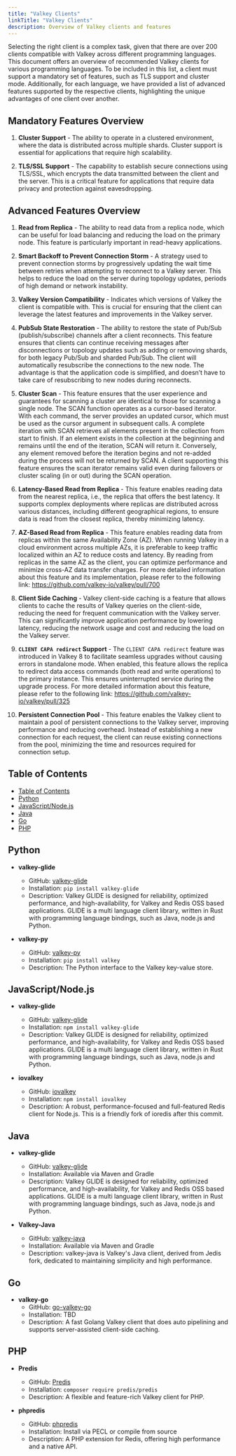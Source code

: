 ```yaml
---
title: "Valkey Clients"
linkTitle: "Valkey Clients"
description: Overview of Valkey clients and features
---
```


Selecting the right client is a complex task, given that there are over 200 clients compatible with Valkey across different programming languages. This document offers an overview of recommended Valkey clients for various programming languages. To be included in this list, a client must support a mandatory set of features, such as TLS support and cluster mode. Additionally, for each language, we have provided a list of advanced features supported by the respective clients, highlighting the unique advantages of one client over another.

Mandatory Features Overview
----
1. **Cluster Support** - The ability to operate in a clustered environment, where the data is distributed across multiple shards. Cluster support is essential for applications that require high scalability.

2. **TLS/SSL Support** - The capability to establish secure connections using TLS/SSL, which encrypts the data transmitted between the client and the server. This is a critical feature for applications that require data privacy and protection against eavesdropping.

Advanced Features Overview
-----

1. **Read from Replica** - The ability to read data from a replica node, which can be useful for load balancing and reducing the load on the primary node. This feature is particularly important in read-heavy applications.

2. **Smart Backoff to Prevent Connection Storm** - A strategy used to prevent connection storms by progressively updating the wait time between retries when attempting to reconnect to a Valkey server. This helps to reduce the load on the server during topology updates, periods of high demand or network instability.

3. **Valkey Version Compatibility** - Indicates which versions of Valkey the client is compatible with. This is crucial for ensuring that the client can leverage the latest features and improvements in the Valkey server.

4. **PubSub State Restoration** - The ability to restore the state of Pub/Sub (publish/subscribe) channels after a client reconnects. This feature ensures that clients can continue receiving messages after disconnections or topology updates such as adding or removing shards, for both legacy Pub/Sub and sharded Pub/Sub. The client will automatically resubscribe the connections to the new node. The advantage is that the application code is simplified, and doesn’t have to take care of resubscribing to new nodes during reconnects.

5. **Cluster Scan** - This feature ensures that the user experience and guarantees for scanning a cluster are identical to those for scanning a single node. The SCAN function operates as a cursor-based iterator. With each command, the server provides an updated cursor, which must be used as the cursor argument in subsequent calls. A complete iteration with SCAN retrieves all elements present in the collection from start to finish. If an element exists in the collection at the beginning and remains until the end of the iteration, SCAN will return it. Conversely, any element removed before the iteration begins and not re-added during the process will not be returned by SCAN. A client supporting this feature ensures the scan iterator remains valid even during failovers or cluster scaling (in or out) during the SCAN operation. 

6. **Latency-Based Read from Replica** - This feature enables reading data from the nearest replica, i.e., the replica that offers the best latency. It supports complex deployments where replicas are distributed across various distances, including different geographical regions, to ensure data is read from the closest replica, thereby minimizing latency.
   
7. **AZ-Based Read from Replica** - This feature enables reading data from replicas within the same Availability Zone (AZ). When running Valkey in a cloud environment across multiple AZs, it is preferable to keep traffic localized within an AZ to reduce costs and latency. By reading from replicas in the same AZ as the client, you can optimize performance and minimize cross-AZ data transfer charges. For more detailed information about this feature and its implementation, please refer to the following link: https://github.com/valkey-io/valkey/pull/700

8. **Client Side Caching** - Valkey client-side caching is a feature that allows clients to cache the results of Valkey queries on the client-side, reducing the need for frequent communication with the Valkey server. This can significantly improve application performance by lowering latency, reducing the network usage and cost and reducing the load on the Valkey server. 
   
9. **`CLIENT CAPA redirect` Support** - The `CLIENT CAPA redirect` feature was introduced in Valkey 8 to facilitate seamless upgrades without causing errors in standalone mode. When enabled, this feature allows the replica to redirect data access commands (both read and write operations) to the primary instance. This ensures uninterrupted service during the upgrade process. For more detailed information about this feature, please refer to the following link: https://github.com/valkey-io/valkey/pull/325

10. **Persistent Connection Pool** - This feature enables the Valkey client to maintain a pool of persistent connections to the Valkey server, improving performance and reducing overhead. Instead of establishing a new connection for each request, the client can reuse existing connections from the pool, minimizing the time and resources required for connection setup.

Table of Contents
----
- [Table of Contents](#table-of-contents)
- [Python](#python)
- [JavaScript/Node.js](#javascriptnodejs)
- [Java](#java)
- [Go](#go)
- [PHP](#php)
  

Python
-----
- **valkey-glide**
  - GitHub: [valkey-glide](https://github.com/valkey-io/valkey-glide/tree/main/python)
  - Installation: `pip install valkey-glide`
  - Description: Valkey GLIDE is designed for reliability, optimized performance, and high-availability, for Valkey and Redis OSS based applications. GLIDE is a multi language client library, written in Rust with programming language bindings, such as Java, node.js and Python.

- **valkey-py**
  - GitHub: [valkey-py](https://github.com/valkey-io/valkey-py)
  - Installation: `pip install valkey`
  - Description: The Python interface to the Valkey key-value store.


JavaScript/Node.js
----
- **valkey-glide**
  - GitHub: [valkey-glide](https://github.com/valkey-io/valkey-glide/tree/main/node)
  - Installation: `npm install valkey-glide`
  - Description: Valkey GLIDE is designed for reliability, optimized performance, and high-availability, for Valkey and Redis OSS based applications. GLIDE is a multi language client library, written in Rust with programming language bindings, such as Java, node.js and Python.

- **iovalkey**
  - GitHub: [iovalkey](https://github.com/valkey-io/iovalkey)
  - Installation: `npm install iovalkey`
  - Description: A robust, performance-focused and full-featured Redis client for Node.js. This is a friendly fork of ioredis after this commit.

Java
----

- **valkey-glide**
  - GitHub: [valkey-glide](https://github.com/valkey-io/valkey-glide/tree/main/java)
  - Installation: Available via Maven and Gradle
  - Description: Valkey GLIDE is designed for reliability, optimized performance, and high-availability, for Valkey and Redis OSS based applications. GLIDE is a multi language client library, written in Rust with programming language bindings, such as Java, node.js and Python.

- **Valkey-Java**
  - GitHub: [valkey-java](https://github.com/valkey-io/valkey-java)
  - Installation: Available via Maven and Gradle
  - Description: valkey-java is Valkey's Java client, derived from Jedis fork, dedicated to maintaining simplicity and high performance.


Go
-----
- **valkey-go**
  - GitHub: [go-valkey-go](https://github.com/valkey-io/valkey-go)
  - Installation: TBD
  - Description: A fast Golang Valkey client that does auto pipelining and supports server-assisted client-side caching.


PHP
----
- **Predis**
  - GitHub: [Predis](https://github.com/predis/predis)
  - Installation: `composer require predis/predis`
  - Description: A flexible and feature-rich Valkey client for PHP.

- **phpredis**
  - GitHub: [phpredis](https://github.com/phpredis/phpredis)
  - Installation: Install via PECL or compile from source
  - Description: A PHP extension for Redis, offering high performance and a native API.
